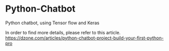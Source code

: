 # Python-Chatbot
Python chatbot, using Tensor flow and Keras

In order to find more details, please refer to this article.
https://dzone.com/articles/python-chatbot-project-build-your-first-python-pro
